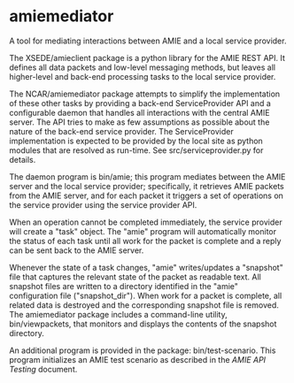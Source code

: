 # amiemediator
A tool for mediating interactions between AMIE and a local service provider.

The XSEDE/amieclient package is a python library for the AMIE REST API. It
defines all data packets and low-level messaging methods, but leaves all
higher-level and back-end processing tasks to the local service provider.

The NCAR/amiemediator package attempts to simplify the implementation of these
other tasks by providing a back-end ServiceProvider API and a configurable
daemon that handles all interactions with the central AMIE server. The API
tries to make as few assumptions as possible about the nature of the back-end
service provider. The ServiceProvider implementation is expected to be provided
by the local site as python modules that are resolved as run-time. See
src/serviceprovider.py for details.

The daemon program is bin/amie; this program mediates between the AMIE server
and the local service provider; specifically, it retrieves AMIE packets from
the AMIE server, and for each packet it triggers a set of operations on the
service provider using the service provider API.
    
When an operation cannot be completed immediately, the service provider will
create a "task" object. The "amie" program will automatically monitor the
status of each task until all work for the packet is complete and a reply can
be sent back to the AMIE server.

Whenever the state of a task changes, "amie" writes/updates a "snapshot" file
that captures the relevant state of the packet as readable text. All snapshot
files are written to a directory identified in the "amie" configuration file
("snapshot_dir"). When work for a packet is complete, all related data is
destroyed and the corresponding snapshot file is removed. The amiemediator
package includes a command-line utility, bin/viewpackets, that monitors and
displays the contents of the snapshot directory.

An additional program is provided in the package: bin/test-scenario. This
program initializes an AMIE test scenario as described in the *AMIE API Testing*
document.


